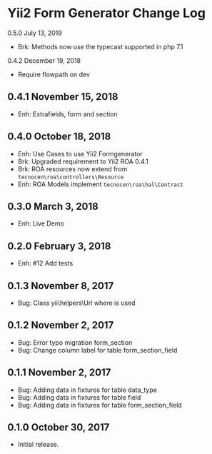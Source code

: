 Yii2 Form Generator Change Log
==========================

0.5.0 July 13, 2019

- Brk: Methods now use the typecast supported in php 7.1

0.4.2 December 19, 2018

- Require flowpath on dev

0.4.1 November 15, 2018
------------------------

- Enh: Extrafields, form and section

0.4.0 October 18, 2018
------------------------

- Enh: Use Cases to use Yii2 Formgenerator
- Brk: Upgraded requirement to Yii2 ROA 0.4.1
- Brk: ROA resources now extend from
 `tecnocen\roa\controllers\Resource`
- Enh: ROA Models implement `tecnocen\roa\hal\Contract`

0.3.0 March 3, 2018
------------------------

- Enh: Live Demo

0.2.0 February 3, 2018
------------------------

- Enh: #12 Add tests

0.1.3 November 8, 2017
------------------------

- Bug: Class yii\helpers\Url where is used

0.1.2 November 2, 2017
------------------------

- Bug: Error typo migration form_section
- Bug: Change column label for table form_section_field

0.1.1 November 2, 2017
------------------------

- Bug: Adding data in fixtures for table data_type
- Bug: Adding data in fixtures for table field
- Bug: Adding data in fixtures for table form_section_field

0.1.0 October 30, 2017
-----------------------------

- Initial release.
